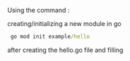 Using the command : 

creating/initializing a new module in go
```cmd
 go mod init example/hello
```

after creating the hello.go file and filling 


